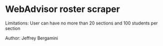 # WebAdvisor roster scraper

Limitations: User can have no more than 20 sections and 100 students per section

Author: Jeffrey Bergamini
